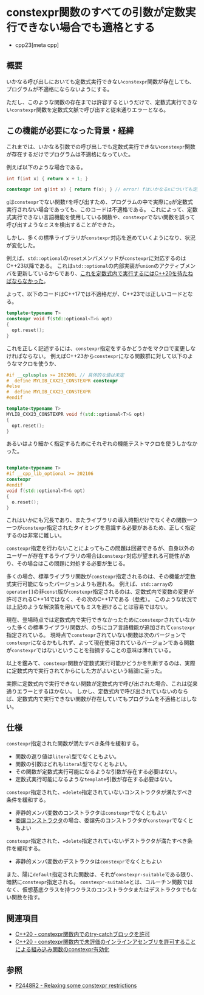 # constexpr関数のすべての引数が定数実行できない場合でも適格とする
* cpp23[meta cpp]

## 概要

いかなる呼び出しにおいても定数式実行できない`constexpr`関数が存在しても、プログラムが不適格にならないようにする。

ただし、このような関数の存在までは許容するというだけで、定数式実行できない`constexpr`関数を定数式文脈で呼び出すと従来通りエラーとなる。

## この機能が必要になった背景・経緯

これまでは、いかなる引数での呼び出しでも定数式実行できない`constexpr`関数が存在するだけでプログラムは不適格になっていた。

例えば以下のような場合である。

```cpp
int f(int x) { return x + 1; }

constexpr int g(int x) { return f(x); } // error! fはいかなるxについても定数式実行不能
```

`g`は`constexpr`でない関数`f`を呼び出すため、プログラムの中で実際に`g`が定数式実行されない場合であっても、このコードは不適格である。
これによって、定数式実行できない言語機能を使用している関数や、`constexpr`でない関数を誤って呼び出すようなミスを検出することができた。

しかし、多くの標準ライブラリが`constexpr`対応を進めていくようになり、状況が変化した。

例えば、`std::optional`の`reset`メンバメソッドが`constexpr`に対応するのはC++23以降である。
これは`std::optional`の内部実装が`union`のアクティブメンバを更新しているからであり、[これを定数式内で実行するにはC++20を待たねばならなかった](https://cpprefjp.github.io/lang/cpp20/changing_the_active_member_of_a_union_inside_constexpr.html)。

よって、以下のコードはC++17では不適格だが、C++23では正しいコードとなる。

```cpp
template<typename T>
constexpr void f(std::optional<T>& opt)
{
  opt.reset();
}
```

これを正しく記述するには、`constexpr`指定をするかどうかをマクロで変更しなければならない。
例えばC++23から`constexpr`になる関数群に対して以下のようなマクロを使うか、

```cpp
#if __cplusplus >= 202300L // 具体的な値は未定
#  define MYLIB_CXX23_CONSTEXPR constexpr
#else
#  define MYLIB_CXX23_CONSTEXPR
#endif

template<typename T>
MYLIB_CXX23_CONSTEXPR void f(std::optional<T>& opt)
{
  opt.reset();
}
```

あるいはより細かく指定するためにそれぞれの機能テストマクロを使うしかなかった。

```cpp

template<typename T>
#if __cpp_lib_optional >= 202106
constexpr
#endif
void f(std::optional<T>& opt)
{
  o.reset();
}
```

これはいかにも冗長であり、またライブラリの導入時期だけでなくその関数一つ一つが`constexpr`指定されたタイミングを意識する必要があるため、正しく指定するのは非常に難しい。

`constexpr`指定を行わないことによってもこの問題は回避できるが、自身以外のユーザーが存在するライブラリの場合は`constexpr`対応が望まれる可能性があり、その場合はこの問題に対処する必要が生じる。

多くの場合、標準ライブラリ関数が`constexpr`指定されるのは、その機能が定数式実行可能になったバージョンよりも遅れる。
例えば、`std::array`の`operator[]`の非`const`版が`constexpr`指定されるのは、定数式内で変数の変更が許可されるC++14ではなく、その次のC++17である（[参考](https://cpprefjp.github.io/reference/array/array/op_at.html)）。
このような状況では上記のような解決策を用いてもミスを避けることは容易ではない。

現在、登場時点では定数式内で実行できなかったために`constexpr`されていなかった多くの標準ライブラリ関数が、のちにコア言語機能が追加されて`constexpr`指定されている。
現時点で`constexpr`されていない関数は次のバージョンで`constexpr`になるかもしれず、よって現在使用されているバージョンである関数が`constexpr`ではないということを指摘することの意味は薄れている。

以上を鑑みて、`constexpr`関数が定数式実行可能かどうかを判断するのは、実際に定数式内で実行されてからにした方がよいという結論に至った。

実際に定数式内で実行できない関数が定数式内で呼び出された場合、これは従来通りエラーとするほかない。
しかし、定数式内で呼び出されていないのならば、定数式内で実行できない関数が存在していてもプログラムを不適格とはしない。

## 仕様

`constexpr`指定された関数が満たすべき条件を緩和する。

- 関数の返り値は`literal`型でなくともよい。
- 関数の引数はどれも`literal`型でなくともよい。
- その関数が定数式実行可能になるような引数が存在する必要はない。
- 定数式実行可能になるような`template`引数が存在する必要はない。

`constexpr`指定された、`=delete`指定されていないコンストラクタが満たすべき条件を緩和する。

- 非静的メンバ変数のコンストラクタは`constexpr`でなくともよい
- [委譲コンストラクタ](https://cpprefjp.github.io/lang/cpp11/delegating_constructors.html)の場合、委譲先のコンストラクタが`constexpr`でなくともよい

`constexpr`指定された、`=delete`指定されていないデストラクタが満たすべき条件を緩和する。

- 非静的メンバ変数のデストラクタは`constexpr`でなくともよい

また、陽に`default`指定された関数は、それが`constexpr-suitable`である限り、暗黙に`constexpr`指定される。
`constexpr-suitable`とは、コルーチン関数ではなく、仮想基底クラスを持つクラスのコンストラクタまたはデストラクタでもない関数を指す。

## 関連項目

- [C++20 - constexpr関数内でのtry-catchブロックを許可](/lang/cpp20/try-catch_blocks_in_constexpr_functions.md)
- [C++20 - constexpr関数内で未評価のインラインアセンブリを許可することによる組み込み関数のconstexpr有効化](/lang/cpp20/enabling_constexpr_intrinsics_by_permitting_unevaluated_inline-assembly_in_constexpr_functions.md)

## 参照

- [P2448R2 - Relaxing some constexpr restrictions](https://www.open-std.org/jtc1/sc22/wg21/docs/papers/2022/p2448r2.html)
